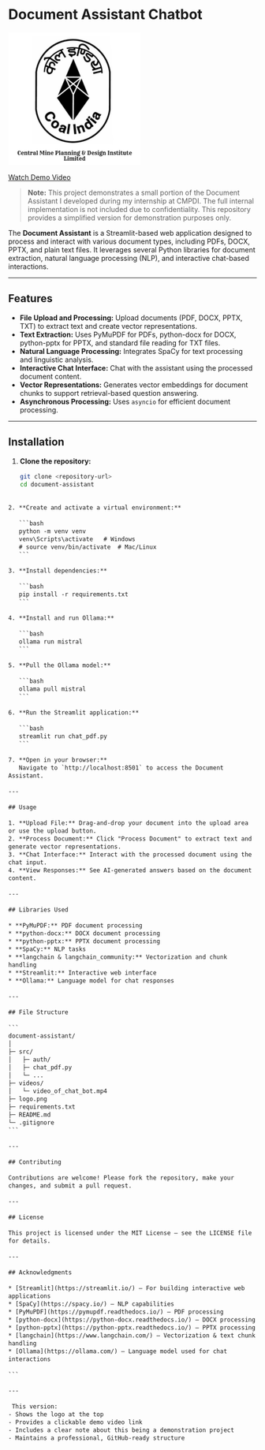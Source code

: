 
# Document Assistant Chatbot

![Document Assistant Logo](logo.png)

[Watch Demo Video](video_of_chat_bot.mp4)

> **Note:** This project demonstrates a small portion of the Document Assistant I developed during my internship at CMPDI. The full internal implementation is not included due to confidentiality. This repository provides a simplified version for demonstration purposes only.

The **Document Assistant** is a Streamlit-based web application designed to process and interact with various document types, including PDFs, DOCX, PPTX, and plain text files. It leverages several Python libraries for document extraction, natural language processing (NLP), and interactive chat-based interactions.

---

## Features

- **File Upload and Processing:** Upload documents (PDF, DOCX, PPTX, TXT) to extract text and create vector representations.  
- **Text Extraction:** Uses PyMuPDF for PDFs, python-docx for DOCX, python-pptx for PPTX, and standard file reading for TXT files.  
- **Natural Language Processing:** Integrates SpaCy for text processing and linguistic analysis.  
- **Interactive Chat Interface:** Chat with the assistant using the processed document content.  
- **Vector Representations:** Generates vector embeddings for document chunks to support retrieval-based question answering.  
- **Asynchronous Processing:** Uses `asyncio` for efficient document processing.  

---

## Installation

1. **Clone the repository:**
   ```bash
   git clone <repository-url>
   cd document-assistant
````

2. **Create and activate a virtual environment:**

   ```bash
   python -m venv venv
   venv\Scripts\activate   # Windows
   # source venv/bin/activate  # Mac/Linux
   ```

3. **Install dependencies:**

   ```bash
   pip install -r requirements.txt
   ```

4. **Install and run Ollama:**

   ```bash
   ollama run mistral
   ```

5. **Pull the Ollama model:**

   ```bash
   ollama pull mistral
   ```

6. **Run the Streamlit application:**

   ```bash
   streamlit run chat_pdf.py
   ```

7. **Open in your browser:**
   Navigate to `http://localhost:8501` to access the Document Assistant.

---

## Usage

1. **Upload File:** Drag-and-drop your document into the upload area or use the upload button.
2. **Process Document:** Click "Process Document" to extract text and generate vector representations.
3. **Chat Interface:** Interact with the processed document using the chat input.
4. **View Responses:** See AI-generated answers based on the document content.

---

## Libraries Used

* **PyMuPDF:** PDF document processing
* **python-docx:** DOCX document processing
* **python-pptx:** PPTX document processing
* **SpaCy:** NLP tasks
* **langchain & langchain_community:** Vectorization and chunk handling
* **Streamlit:** Interactive web interface
* **Ollama:** Language model for chat responses

---

## File Structure

```
document-assistant/
│
├─ src/
│   ├─ auth/
│   ├─ chat_pdf.py
│   └─ ...
├─ videos/
│   └─ video_of_chat_bot.mp4
├─ logo.png
├─ requirements.txt
├─ README.md
└─ .gitignore
```

---

## Contributing

Contributions are welcome! Please fork the repository, make your changes, and submit a pull request.

---

## License

This project is licensed under the MIT License – see the LICENSE file for details.

---

## Acknowledgments

* [Streamlit](https://streamlit.io/) – For building interactive web applications
* [SpaCy](https://spacy.io/) – NLP capabilities
* [PyMuPDF](https://pymupdf.readthedocs.io/) – PDF processing
* [python-docx](https://python-docx.readthedocs.io/) – DOCX processing
* [python-pptx](https://python-pptx.readthedocs.io/) – PPTX processing
* [langchain](https://www.langchain.com/) – Vectorization & text chunk handling
* [Ollama](https://ollama.com/) – Language model used for chat interactions

```

---

 This version:  
- Shows the logo at the top  
- Provides a clickable demo video link  
- Includes a clear note about this being a demonstration project  
- Maintains a professional, GitHub-ready structure  


